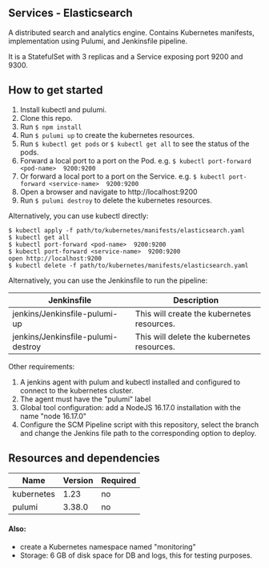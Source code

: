## Services - Elasticsearch

A distributed search and analytics engine. Contains Kubernetes manifests, implementation using Pulumi, and Jenkinsfile pipeline.

It is a StatefulSet with 3 replicas and a Service exposing port 9200 and 9300.

## How to get started

1. Install kubectl and pulumi.
2. Clone this repo.
3. Run `$ npm install`
4. Run `$ pulumi up` to create the kubernetes resources.
5. Run `$ kubectl get pods` or `$ kubectl get all` to see the status of the pods.
6. Forward a local port to a port on the Pod. e.g. `$ kubectl port-forward <pod-name>  9200:9200`
7. Or forward a local port to a port on the Service. e.g. `$ kubectl port-forward <service-name>  9200:9200`
8. Open a browser and navigate to http://localhost:9200
9. Run `$ pulumi destroy` to delete the kubernetes resources.

Alternatively, you can use kubectl directly:

```
$ kubectl apply -f path/to/kubernetes/manifests/elasticsearch.yaml
$ kubectl get all 
$ kubectl port-forward <pod-name>  9200:9200
$ kubectl port-forward <service-name>  9200:9200
open http://localhost:9200
$ kubectl delete -f path/to/kubernetes/manifests/elasticsearch.yaml
```

Alternatively, you can use the Jenkinsfile to run the pipeline:

| Jenkinsfile                        | Description                                |
|------------------------------------|--------------------------------------------|
| jenkins/Jenkinsfile-pulumi-up      | This will create the kubernetes resources. |
| jenkins/Jenkinsfile-pulumi-destroy | This will delete the kubernetes resources. |

Other requirements:
1. A jenkins agent with pulum and kubectl installed and configured to connect to the kubernetes cluster.
2. The agent must have the "pulumi" label
3. Global tool configuration: add a NodeJS 16.17.0 installation with the name "node 16.17.0"
4. Configure the SCM Pipeline script with this repository, select the branch and change the Jenkins file path to the corresponding option to deploy.


## Resources and dependencies

| Name       | Version | Required |
|------------|---------|----------|
| kubernetes | 1.23    | no       |
| pulumi     | 3.38.0  | no       |

#### Also:
- create a Kubernetes namespace named "monitoring"
- Storage: 6 GB of disk space for DB and logs, this for testing purposes.



